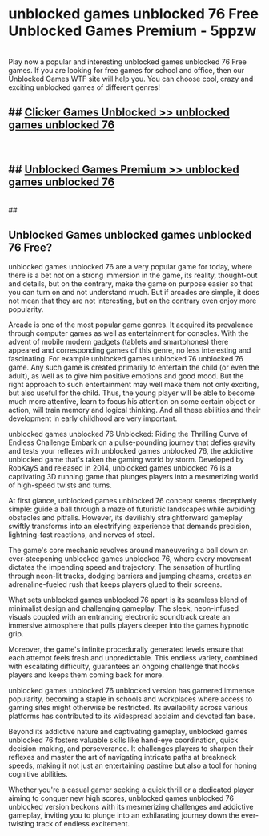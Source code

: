 # unblocked games unblocked 76 Free Unblocked Games Premium - 5ppzw <br>
<br>
Play now a popular and interesting unblocked games unblocked 76 Free games. If you are looking for free games for school and office, then our Unblocked Games WTF site will help you. You can choose cool, crazy and exciting unblocked games of different genres!


## ##  [Clicker Games Unblocked >> unblocked games unblocked 76](http://freeplayer.one?title=unblocked_games_unblocked_76&ref=M1)
  <br>

##  ## [Unblocked Games Premium >> unblocked games unblocked 76](http://freeplayer.one?title=unblocked_games_unblocked_76&ref=M1)
  <br>
  ##



## Unblocked Games unblocked games unblocked 76 Free?

unblocked games unblocked 76 are a very popular game for today, where there is a bet not on a strong immersion in the game, its reality, thought-out and details, but on the contrary, make the game on purpose easier so that you can turn on and not understand much. But if arcades are simple, it does not mean that they are not interesting, but on the contrary even enjoy more popularity.

Arcade is one of the most popular game genres. It acquired its prevalence through computer games as well as entertainment for consoles. With the advent of mobile modern gadgets (tablets and smartphones) there appeared and corresponding games of this genre, no less interesting and fascinating. For example unblocked games unblocked 76 unblocked 76 game. Any such game is created primarily to entertain the child (or even the adult), as well as to give him positive emotions and good mood. But the right approach to such entertainment may well make them not only exciting, but also useful for the child. Thus, the young player will be able to become much more attentive, learn to focus his attention on some certain object or action, will train memory and logical thinking. And all these abilities and their development in early childhood are very important.

unblocked games unblocked 76 Unblocked: Riding the Thrilling Curve of Endless Challenge
Embark on a pulse-pounding journey that defies gravity and tests your reflexes with unblocked games unblocked 76, the addictive unblocked game that's taken the gaming world by storm. Developed by RobKayS and released in 2014, unblocked games unblocked 76 is a captivating 3D running game that plunges players into a mesmerizing world of high-speed twists and turns.

At first glance, unblocked games unblocked 76 concept seems deceptively simple: guide a ball through a maze of futuristic landscapes while avoiding obstacles and pitfalls. However, its devilishly straightforward gameplay swiftly transforms into an electrifying experience that demands precision, lightning-fast reactions, and nerves of steel.

The game's core mechanic revolves around maneuvering a ball down an ever-steepening unblocked games unblocked 76, where every movement dictates the impending speed and trajectory. The sensation of hurtling through neon-lit tracks, dodging barriers and jumping chasms, creates an adrenaline-fueled rush that keeps players glued to their screens.

What sets unblocked games unblocked 76 apart is its seamless blend of minimalist design and challenging gameplay. The sleek, neon-infused visuals coupled with an entrancing electronic soundtrack create an immersive atmosphere that pulls players deeper into the games hypnotic grip.

Moreover, the game's infinite procedurally generated levels ensure that each attempt feels fresh and unpredictable. This endless variety, combined with escalating difficulty, guarantees an ongoing challenge that hooks players and keeps them coming back for more.

unblocked games unblocked 76 unblocked version has garnered immense popularity, becoming a staple in schools and workplaces where access to gaming sites might otherwise be restricted. Its availability across various platforms has contributed to its widespread acclaim and devoted fan base.

Beyond its addictive nature and captivating gameplay, unblocked games unblocked 76 fosters valuable skills like hand-eye coordination, quick decision-making, and perseverance. It challenges players to sharpen their reflexes and master the art of navigating intricate paths at breakneck speeds, making it not just an entertaining pastime but also a tool for honing cognitive abilities.

Whether you're a casual gamer seeking a quick thrill or a dedicated player aiming to conquer new high scores, unblocked games unblocked 76 unblocked version beckons with its mesmerizing challenges and addictive gameplay, inviting you to plunge into an exhilarating journey down the ever-twisting track of endless excitement.